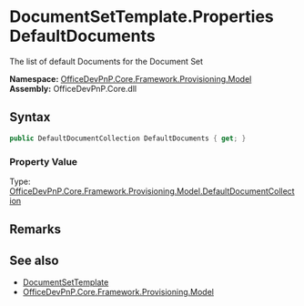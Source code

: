 # DocumentSetTemplate.Properties DefaultDocuments
 The list of default Documents for the Document Set   

**Namespace:** [OfficeDevPnP.Core.Framework.Provisioning.Model](OfficeDevPnP.Core.Framework.Provisioning.Model.md)  
**Assembly:** OfficeDevPnP.Core.dll  
## Syntax
```C#
public DefaultDocumentCollection DefaultDocuments { get; }
```

### Property Value
Type: [OfficeDevPnP.Core.Framework.Provisioning.Model.DefaultDocumentCollection](OfficeDevPnP.Core.Framework.Provisioning.Model.DefaultDocumentCollection.md)  

## Remarks
  
## See also
- [DocumentSetTemplate](OfficeDevPnP.Core.Framework.Provisioning.Model.DocumentSetTemplate.md) 
- [OfficeDevPnP.Core.Framework.Provisioning.Model](OfficeDevPnP.Core.Framework.Provisioning.Model.md) 
